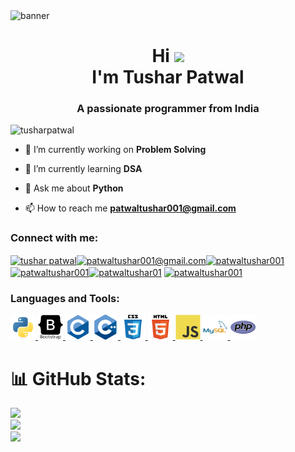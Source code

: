 
<img src ="https://camo.githubusercontent.com/12e5f2b182da4b52850b29bb09e8ba3e92b0ac2c0bd121de7dfcbb291fbbd525/68747470733a2f2f692e70696e696d672e636f6d2f6f726967696e616c732f37372f63612f61332f37376361613332383834643733356434333961646534356261333766656166322e676966" alt ="banner" />
<h1 align="center">Hi <img src="https://user-images.githubusercontent.com/42378118/110234147-e3259600-7f4e-11eb-95be-0c4047144dea.gif" width="30"> <br>I'm Tushar Patwal</h1>
<h3 align="center">A passionate programmer from India</h3>

<p align="left"> <img src="https://komarev.com/ghpvc/?username=tusharpatwal&label=Profile%20views&color=0e75b6&style=flat" alt="tusharpatwal" /> </p>

- 🔭 I’m currently working on **Problem Solving**

- 🌱 I’m currently learning **DSA**

- 💬 Ask me about **Python**

- 📫 How to reach me **patwaltushar001@gmail.com**

<h3 align="left">Connect with me:</h3>
<p align="left">
<a href="https://linkedin.com/in/tushar-patwal-a1b9931ab/" target="blank"><img align="center" src="https://raw.githubusercontent.com/rahuldkjain/github-profile-readme-generator/master/src/images/icons/Social/linked-in-alt.svg" alt="tushar patwal" height="30" width="40" /></a><a href="https://stackoverflow.com/users/19896768/tushar-patwal" target="blank"><img align="center" src="https://raw.githubusercontent.com/rahuldkjain/github-profile-readme-generator/master/src/images/icons/Social/stack-overflow.svg" alt="patwaltushar001@gmail.com" height="30" width="40" /></a><a href="https://www.hackerrank.com/patwaltushar001" target="blank"><img align="center" src="https://raw.githubusercontent.com/rahuldkjain/github-profile-readme-generator/master/src/images/icons/Social/hackerrank.svg" alt="patwaltushar001" height="30" width="40" /></a><a href="https://www.leetcode.com/patwaltushar001" target="blank"><img align="center" src="https://raw.githubusercontent.com/rahuldkjain/github-profile-readme-generator/master/src/images/icons/Social/leet-code.svg" alt="patwaltushar001" height="30" width="40" /></a><a href="https://www.codechef.com/users/patwaltushar01" target="blank"><img align="center" src="https://cdn.jsdelivr.net/npm/simple-icons@3.1.0/icons/codechef.svg" alt="patwaltushar01" height="30" width="40" /></a>
<a href="https://auth.geeksforgeeks.org/user/patwaltushar001" target="blank"><img align="center" src="https://raw.githubusercontent.com/rahuldkjain/github-profile-readme-generator/master/src/images/icons/Social/geeks-for-geeks.svg" alt="patwaltushar001" height="30" width="40" /></a>
</p>

<h3 align="left">Languages and Tools:</h3>
<p align="left"> 
<a href="https://www.python.org" target="_blank" rel="noreferrer"> 
<img src="https://raw.githubusercontent.com/devicons/devicon/master/icons/python/python-original.svg" alt="python" width="40" height="40"/> </a>
<a href="https://getbootstrap.com" target="_blank" rel="noreferrer"> <img src="https://raw.githubusercontent.com/devicons/devicon/master/icons/bootstrap/bootstrap-plain-wordmark.svg" alt="bootstrap" width="40" height="40"/> </a> <a href="https://www.cprogramming.com/" target="_blank" rel="noreferrer"> <img src="https://raw.githubusercontent.com/devicons/devicon/master/icons/c/c-original.svg" alt="c" width="40" height="40"/> </a> <a href="https://www.w3schools.com/cpp/" target="_blank" rel="noreferrer"> <img src="https://raw.githubusercontent.com/devicons/devicon/master/icons/cplusplus/cplusplus-original.svg" alt="cplusplus" width="40" height="40"/> </a> <a href="https://www.w3schools.com/css/" target="_blank" rel="noreferrer"> <img src="https://raw.githubusercontent.com/devicons/devicon/master/icons/css3/css3-original-wordmark.svg" alt="css3" width="40" height="40"/> </a> <a href="https://www.w3.org/html/" target="_blank" rel="noreferrer"> <img src="https://raw.githubusercontent.com/devicons/devicon/master/icons/html5/html5-original-wordmark.svg" alt="html5" width="40" height="40"/> </a> <a href="https://developer.mozilla.org/en-US/docs/Web/JavaScript" target="_blank" rel="noreferrer"> <img src="https://raw.githubusercontent.com/devicons/devicon/master/icons/javascript/javascript-original.svg" alt="javascript" width="40" height="40"/> </a> <a href="https://www.mysql.com/" target="_blank" rel="noreferrer"> <img src="https://raw.githubusercontent.com/devicons/devicon/master/icons/mysql/mysql-original-wordmark.svg" alt="mysql" width="40" height="40"/> </a> <a href="https://www.php.net" target="_blank" rel="noreferrer"> <img src="https://raw.githubusercontent.com/devicons/devicon/master/icons/php/php-original.svg" alt="php" width="40" height="40"/> </a>  </p>



# 📊 GitHub Stats:
![](https://github-readme-stats.vercel.app/api?username=TusharPatwal&theme=vision-friendly-dark&hide_border=false&include_all_commits=false&count_private=false)<br/>
![](https://github-readme-streak-stats.herokuapp.com/?user=TusharPatwal&theme=vision-friendly-dark&hide_border=false)<br/>
![](https://github-readme-stats.vercel.app/api/top-langs/?username=TusharPatwal&theme=vision-friendly-dark&hide_border=false&include_all_commits=false&count_private=false&layout=compact)
